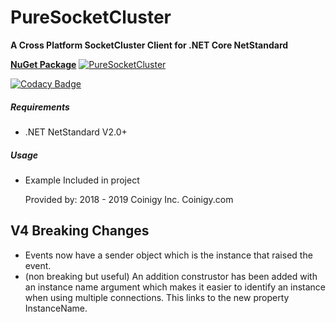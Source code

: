 # PureSocketCluster
**A Cross Platform SocketCluster Client for .NET Core NetStandard**

**[NuGet Package](https://www.nuget.org/packages/PureSocketCluster)** [![PureSocketCluster](https://img.shields.io/nuget/v/PureSocketCluster.svg)](https://www.nuget.org/packages/PureSocketCluster/) 

[![Codacy Badge](https://api.codacy.com/project/badge/Grade/190a8fd38ad84346acfc13022e9b4e56)](https://www.codacy.com/app/ByronAP/PureSocketCluster?utm_source=github.com&amp;utm_medium=referral&amp;utm_content=Coinigy/PureSocketCluster&amp;utm_campaign=Badge_Grade)

##### Requirements
* .NET NetStandard V2.0+

##### Usage
* Example Included in project
  
  Provided by: 2018 - 2019 Coinigy Inc. Coinigy.com

## V4 Breaking Changes
* Events now have a sender object which is the instance that raised the event.
* (non breaking but useful) An addition construstor has been added with an instance name argument which makes it easier to identify an instance when using multiple connections. This links to the new property InstanceName.
